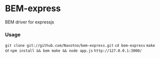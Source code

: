 BEM-express
===========

BEM driver for expressjs

### Usage
`git clone git://github.com/Navotno/bem-express.git`
`cd bem-express`
`make` or `npm install && bem make && node app.js`
`http://127.0.0.1:3000/`